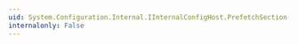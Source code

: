 ```yaml
---
uid: System.Configuration.Internal.IInternalConfigHost.PrefetchSection(System.String,System.String)
internalonly: False
---
```

